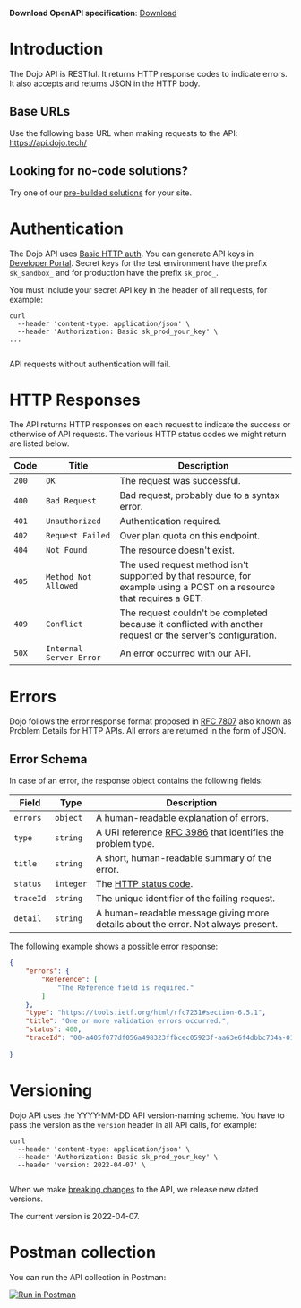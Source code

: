 **Download OpenAPI specification**: [Download](/bundled.json)

# Introduction

The Dojo API is RESTful. It returns HTTP response codes to indicate errors. It also
accepts and returns JSON in the HTTP body.

## Base URLs

Use the following base URL when making requests to the API:  https://api.dojo.tech/

## Looking for no-code solutions?

Try one of our [pre-builded solutions](../docs/plugins/) for your site.

# Authentication

The Dojo API uses [Basic HTTP auth](https://en.wikipedia.org/wiki/Basic_access_authentication). You can generate API keys in [Developer Portal](https://developer.dojo.tech).
Secret keys for the test environment have the prefix `sk_sandbox_` and for production have the prefix `sk_prod_`.

You must include your secret API key in the header of all requests, for example:

```curl
curl
  --header 'content-type: application/json' \
  --header 'Authorization: Basic sk_prod_your_key' \
...
    
```

API requests without authentication will fail.

<SecurityDefinitions />

# HTTP Responses

The API returns HTTP responses on each request to indicate the success or otherwise of API requests. The various HTTP status codes we might return are listed below.

| Code  | Title | Description |
|-----|-----|-----|
|`200`|`OK`| The request was successful. |
|`400`|`Bad Request`| Bad request, probably due to a syntax error. |
|`401`|`Unauthorized`| Authentication required. |
|`402`|`Request Failed`| Over plan quota on this endpoint. |
|`404`|`Not Found`| The resource doesn't exist. |
|`405`|`Method Not Allowed`| The used request method isn't supported by that resource, for example using a POST on a resource that requires a GET.
|`409`|`Conflict`| The request couldn't be completed because it conflicted with another request or the server's configuration. |
|`50X`|`Internal Server Error`| An error occurred with our API.|

# Errors

Dojo follows the error response format proposed in [RFC 7807](https://tools.ietf.org/html/rfc7807) also known as Problem Details for HTTP APIs. All errors are returned in the form of JSON.

## Error Schema

In case of an error, the response object contains the following fields:

| Field | Type|  Description |
|-----|-----|-----|
|`errors`|`object`| A human-readable explanation of errors.|
|`type`|`string`| A URI reference [RFC 3986](https://datatracker.ietf.org/doc/html/rfc3986) that identifies the problem type.|
|`title`|`string`| A short, human-readable summary of the error. |
|`status`|`integer`| The [HTTP status code](#section/HTTP-Responses). |
|`traceId`|`string`| The unique identifier of the failing request.|
|`detail`|`string`| A human-readable message giving more details about the error. Not always present.|

The following example shows a possible error response:

```json
{
    "errors": {
        "Reference": [
            "The Reference field is required."
        ]
    },
    "type": "https://tools.ietf.org/html/rfc7231#section-6.5.1",
    "title": "One or more validation errors occurred.",
    "status": 400,
    "traceId": "00-a405f077df056a498323ffbcec05923f-aa63e6f4dbbc734a-01",
    
}
```

# Versioning

Dojo API uses the YYYY-MM-DD API version-naming scheme. You have to pass the version as the `version` header in all API calls, for example:

``` curl
curl
  --header 'content-type: application/json' \
  --header 'Authorization: Basic sk_prod_your_key' \
  --header 'version: 2022-04-07' \
    
```

When we make [breaking changes](../docs/development-resources/versioning-overview#breaking-changes) to the API, we release new dated versions.

The current version is 2022-04-07.

# Postman collection

You can run the API collection in Postman:

 [![Run in Postman](https://run.pstmn.io/button.svg)](https://god.gw.postman.com/run-collection/16735701-b218f555-a7ad-46c4-8ad8-1f11c0aee443?action=collection%2Ffork&collection-url=entityId%3D16735701-b218f555-a7ad-46c4-8ad8-1f11c0aee443%26entityType%3Dcollection%26workspaceId%3Dfdd152df-0154-428c-aeb4-1b90e46b8523)